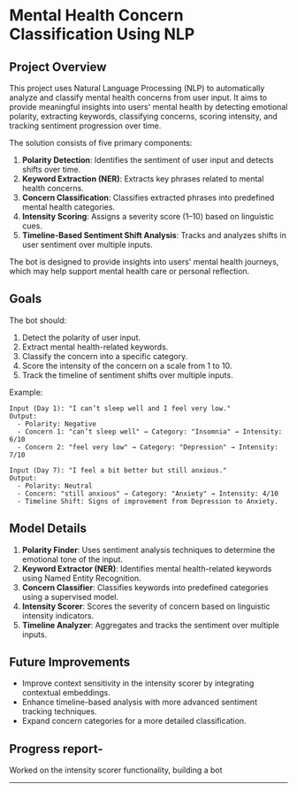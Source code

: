 
# Mental Health Concern Classification Using NLP

## Project Overview

This project uses Natural Language Processing (NLP) to automatically analyze and classify mental health concerns from user input. It aims to provide meaningful insights into users' mental health by detecting emotional polarity, extracting keywords, classifying concerns, scoring intensity, and tracking sentiment progression over time.

The solution consists of five primary components:
1. **Polarity Detection**: Identifies the sentiment of user input and detects shifts over time.
2. **Keyword Extraction (NER)**: Extracts key phrases related to mental health concerns.
3. **Concern Classification**: Classifies extracted phrases into predefined mental health categories.
4. **Intensity Scoring**: Assigns a severity score (1–10) based on linguistic cues.
5. **Timeline-Based Sentiment Shift Analysis**: Tracks and analyzes shifts in user sentiment over multiple inputs.

The bot is designed to provide insights into users' mental health journeys, which may help support mental health care or personal reflection.

## Goals

The bot should:
1. Detect the polarity of user input.
2. Extract mental health-related keywords.
3. Classify the concern into a specific category.
4. Score the intensity of the concern on a scale from 1 to 10.
5. Track the timeline of sentiment shifts over multiple inputs.

Example:

```
Input (Day 1): "I can’t sleep well and I feel very low."
Output:
  - Polarity: Negative
  - Concern 1: "can’t sleep well" → Category: "Insomnia" → Intensity: 6/10
  - Concern 2: "feel very low" → Category: "Depression" → Intensity: 7/10

Input (Day 7): "I feel a bit better but still anxious."
Output:
  - Polarity: Neutral
  - Concern: "still anxious" → Category: "Anxiety" → Intensity: 4/10
  - Timeline Shift: Signs of improvement from Depression to Anxiety.
```

## Model Details

1. **Polarity Finder**: Uses sentiment analysis techniques to determine the emotional tone of the input.
2. **Keyword Extractor (NER)**: Identifies mental health-related keywords using Named Entity Recognition.
3. **Concern Classifier**: Classifies keywords into predefined categories using a supervised model.
4. **Intensity Scorer**: Scores the severity of concern based on linguistic intensity indicators.
5. **Timeline Analyzer**: Aggregates and tracks the sentiment over multiple inputs.


## Future Improvements

- Improve context sensitivity in the intensity scorer by integrating contextual embeddings.
- Enhance timeline-based analysis with more advanced sentiment tracking techniques.
- Expand concern categories for a more detailed classification.

## Progress report-
Worked on the intensity scorer functionality, building a bot 

---

